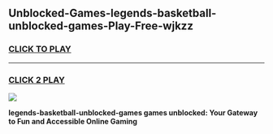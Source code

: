 
## Unblocked-Games-legends-basketball-unblocked-games-Play-Free-wjkzz
<h3>
<a href="https://premium76.site?title=legends-basketball-unblocked-games&ref=20A">CLICK TO PLAY</a></h3>
<hr>

<h3>
<a href="https://premium76.site?title=legends-basketball-unblocked-games&ref=20A">CLICK 2 PLAY</a>
  
</h3>

<a href="https://premium76.site?title=legends-basketball-unblocked-games&ref=20A"><img src="https://clearcache.store/games.png"></a>


**legends-basketball-unblocked-games games unblocked: Your Gateway to Fun and Accessible Online Gaming**
